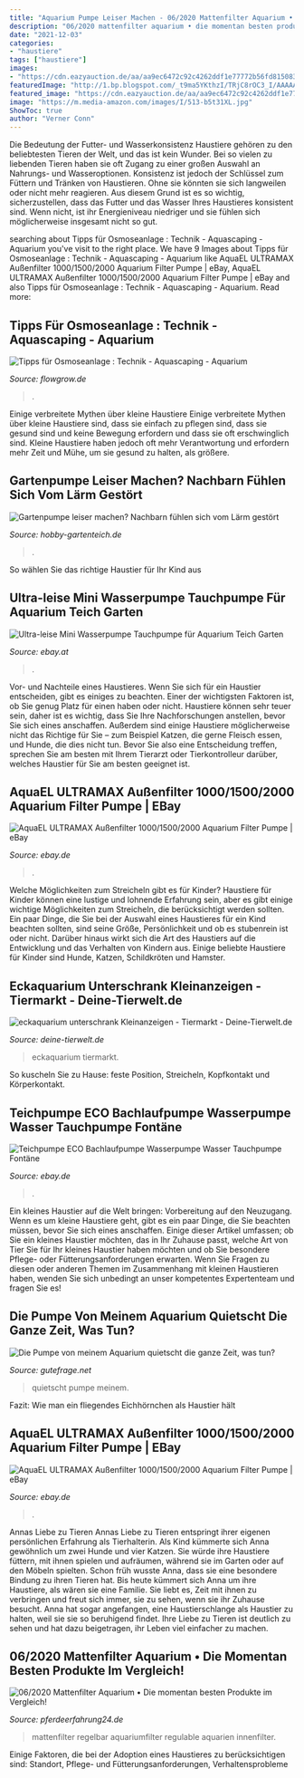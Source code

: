 ```yaml
---
title: "Aquarium Pumpe Leiser Machen - 06/2020 Mattenfilter Aquarium • Die Momentan Besten Produkte Im Vergleich!"
description: "06/2020 mattenfilter aquarium • die momentan besten produkte im vergleich!"
date: "2021-12-03"
categories:
- "haustiere"
tags: ["haustiere"]
images:
- "https://cdn.eazyauction.de/aa/aa9ec6472c92c4262ddf1e77772b56fd81508329c2729541742f72bf96ed0175a70b1887cc734104dddd7b95433eff7b/img/1000x900_55b67bcfbbe73576abc58e72cccd8662138e2704.jpeg"
featuredImage: "http://1.bp.blogspot.com/_t9ma5YKthzI/TRjC8rOC3_I/AAAAAAAAAa8/Rzbb151jZl4/s1600/neue+Pumpe+eingebaut.jpg"
featured_image: "https://cdn.eazyauction.de/aa/aa9ec6472c92c4262ddf1e77772b56fd81508329c2729541742f72bf96ed0175a70b1887cc734104dddd7b95433eff7b/img/1000x673_2a23630f596e2e98506b65c7c732c166bc3da05f.jpeg"
image: "https://m.media-amazon.com/images/I/513-b5t31XL.jpg"
ShowToc: true
author: "Verner Conn"
---
```



Die Bedeutung der Futter- und Wasserkonsistenz
Haustiere gehören zu den beliebtesten Tieren der Welt, und das ist kein Wunder. Bei so vielen zu liebenden Tieren haben sie oft Zugang zu einer großen Auswahl an Nahrungs- und Wasseroptionen. Konsistenz ist jedoch der Schlüssel zum Füttern und Tränken von Haustieren. Ohne sie könnten sie sich langweilen oder nicht mehr reagieren. Aus diesem Grund ist es so wichtig, sicherzustellen, dass das Futter und das Wasser Ihres Haustieres konsistent sind. Wenn nicht, ist ihr Energieniveau niedriger und sie fühlen sich möglicherweise insgesamt nicht so gut.

	

		
searching about Tipps für Osmoseanlage : Technik - Aquascaping - Aquarium you've visit to the right place. We have 9 Images about Tipps für Osmoseanlage : Technik - Aquascaping - Aquarium like AquaEL ULTRAMAX Außenfilter 1000/1500/2000 Aquarium Filter Pumpe | eBay, AquaEL ULTRAMAX Außenfilter 1000/1500/2000 Aquarium Filter Pumpe | eBay and also Tipps für Osmoseanlage : Technik - Aquascaping - Aquarium. Read more:
		
    
## Tipps Für Osmoseanlage : Technik - Aquascaping - Aquarium

<img loading=lazy src="http://1.bp.blogspot.com/_t9ma5YKthzI/TRjC8rOC3_I/AAAAAAAAAa8/Rzbb151jZl4/s1600/neue+Pumpe+eingebaut.jpg" onerror="this.onerror=null;this.src='https://tse2.mm.bing.net/th?id=OIP.HILZ9hff0qDJsRYsRladJAHaJ4&amp;pid=15.1';" alt="Tipps für Osmoseanlage : Technik - Aquascaping - Aquarium">

_Source: flowgrow.de_

>. 

	

Einige verbreitete Mythen über kleine Haustiere
Einige verbreitete Mythen über kleine Haustiere sind, dass sie einfach zu pflegen sind, dass sie gesund sind und keine Bewegung erfordern und dass sie oft erschwinglich sind. Kleine Haustiere haben jedoch oft mehr Verantwortung und erfordern mehr Zeit und Mühe, um sie gesund zu halten, als größere.

    
## Gartenpumpe Leiser Machen? Nachbarn Fühlen Sich Vom Lärm Gestört

<img loading=lazy src="https://www.hobby-gartenteich.de/xf/proxy.php?image=http:%2F%2Fimg.tapatalk.com%2Fd%2F13%2F06%2F12%2Fbesasade.jpg&amp;hash=3b19fd52c429050af921911b99c9c899" onerror="this.onerror=null;this.src='https://tse1.mm.bing.net/th?id=OIP.pIDmbNdp5hULhldwqL6sbgHaJ4&amp;pid=15.1';" alt="Gartenpumpe leiser machen? Nachbarn fühlen sich vom Lärm gestört">

_Source: hobby-gartenteich.de_

>. 

	

So wählen Sie das richtige Haustier für Ihr Kind aus

    
## Ultra-leise Mini Wasserpumpe Tauchpumpe Für Aquarium Teich Garten

<img loading=lazy src="https://image-us.bigbuy.win/upload/image/assistant_no_logo/CWB00314-03/CWB00314-03-3.JPG" onerror="this.onerror=null;this.src='https://tse3.mm.bing.net/th?id=OIP.G1CewxLJhZ-AqvWSN5ewygHaHa&amp;pid=15.1';" alt="Ultra-leise Mini Wasserpumpe Tauchpumpe für Aquarium Teich Garten">

_Source: ebay.at_

>. 

	

Vor- und Nachteile eines Haustieres.
Wenn Sie sich für ein Haustier entscheiden, gibt es einiges zu beachten. Einer der wichtigsten Faktoren ist, ob Sie genug Platz für einen haben oder nicht. Haustiere können sehr teuer sein, daher ist es wichtig, dass Sie Ihre Nachforschungen anstellen, bevor Sie sich eines anschaffen. Außerdem sind einige Haustiere möglicherweise nicht das Richtige für Sie – zum Beispiel Katzen, die gerne Fleisch essen, und Hunde, die dies nicht tun. Bevor Sie also eine Entscheidung treffen, sprechen Sie am besten mit Ihrem Tierarzt oder Tierkontrolleur darüber, welches Haustier für Sie am besten geeignet ist.

    
## AquaEL ULTRAMAX Außenfilter 1000/1500/2000 Aquarium Filter Pumpe | EBay

<img loading=lazy src="https://cdn.eazyauction.de/aa/aa9ec6472c92c4262ddf1e77772b56fd81508329c2729541742f72bf96ed0175a70b1887cc734104dddd7b95433eff7b/img/1000x673_2a23630f596e2e98506b65c7c732c166bc3da05f.jpeg" onerror="this.onerror=null;this.src='https://tse2.mm.bing.net/th?id=OIP.UE-GxcTfq1LSt-CWxHZ8bQHaE_&amp;pid=15.1';" alt="AquaEL ULTRAMAX Außenfilter 1000/1500/2000 Aquarium Filter Pumpe | eBay">

_Source: ebay.de_

>. 

	

Welche Möglichkeiten zum Streicheln gibt es für Kinder?
Haustiere für Kinder können eine lustige und lohnende Erfahrung sein, aber es gibt einige wichtige Möglichkeiten zum Streicheln, die berücksichtigt werden sollten. Ein paar Dinge, die Sie bei der Auswahl eines Haustieres für ein Kind beachten sollten, sind seine Größe, Persönlichkeit und ob es stubenrein ist oder nicht. Darüber hinaus wirkt sich die Art des Haustiers auf die Entwicklung und das Verhalten von Kindern aus. Einige beliebte Haustiere für Kinder sind Hunde, Katzen, Schildkröten und Hamster.

    
## Eckaquarium Unterschrank Kleinanzeigen - Tiermarkt - Deine-Tierwelt.de

<img loading=lazy src="http://bild8.qimage.de/eckaquarium-von-aquatlantis-foto-bild-116413448.jpg" onerror="this.onerror=null;this.src='https://tse3.mm.bing.net/th?id=OIP.jip6uBeR9tsWUZoTnAdKlAHaNK&amp;pid=15.1';" alt="eckaquarium unterschrank Kleinanzeigen - Tiermarkt - Deine-Tierwelt.de">

_Source: deine-tierwelt.de_

>eckaquarium tiermarkt. 

	

So kuscheln Sie zu Hause: feste Position, Streicheln, Kopfkontakt und Körperkontakt.

    
## Teichpumpe ECO Bachlaufpumpe Wasserpumpe Wasser Tauchpumpe Fontäne

<img loading=lazy src="https://i.ebayimg.com/images/g/BWYAAOSwLrle6jBD/s-l1600.jpg" onerror="this.onerror=null;this.src='https://tse1.mm.bing.net/th?id=OIP.GvmeaYikhCAXwTF5Odo4NwHaHa&amp;pid=15.1';" alt="Teichpumpe ECO Bachlaufpumpe Wasserpumpe Wasser Tauchpumpe Fontäne">

_Source: ebay.de_

>. 

	

Ein kleines Haustier auf die Welt bringen: Vorbereitung auf den Neuzugang.
Wenn es um kleine Haustiere geht, gibt es ein paar Dinge, die Sie beachten müssen, bevor Sie sich eines anschaffen. Einige dieser Artikel umfassen; ob Sie ein kleines Haustier möchten, das in Ihr Zuhause passt, welche Art von Tier Sie für Ihr kleines Haustier haben möchten und ob Sie besondere Pflege- oder Fütterungsanforderungen erwarten. Wenn Sie Fragen zu diesen oder anderen Themen im Zusammenhang mit kleinen Haustieren haben, wenden Sie sich unbedingt an unser kompetentes Expertenteam und fragen Sie es!

    
## Die Pumpe Von Meinem Aquarium Quietscht Die Ganze Zeit, Was Tun?

<img loading=lazy src="https://images.gutefrage.net/media/fragen-antworten/bilder/346267604/0_big.jpg?v=1587314836872" onerror="this.onerror=null;this.src='https://tse1.mm.bing.net/th?id=OIP.vsvprL3BP2Giwel93P0gvwHaE_&amp;pid=15.1';" alt="Die Pumpe von meinem Aquarium quietscht die ganze Zeit, was tun?">

_Source: gutefrage.net_

>quietscht pumpe meinem. 

	

Fazit: Wie man ein fliegendes Eichhörnchen als Haustier hält

    
## AquaEL ULTRAMAX Außenfilter 1000/1500/2000 Aquarium Filter Pumpe | EBay

<img loading=lazy src="https://cdn.eazyauction.de/aa/aa9ec6472c92c4262ddf1e77772b56fd81508329c2729541742f72bf96ed0175a70b1887cc734104dddd7b95433eff7b/img/1000x900_55b67bcfbbe73576abc58e72cccd8662138e2704.jpeg" onerror="this.onerror=null;this.src='https://tse1.mm.bing.net/th?id=OIP.R50MypW-9b_MOXRHaryCIAHaGq&amp;pid=15.1';" alt="AquaEL ULTRAMAX Außenfilter 1000/1500/2000 Aquarium Filter Pumpe | eBay">

_Source: ebay.de_

>. 

	

Annas Liebe zu Tieren
Annas Liebe zu Tieren entspringt ihrer eigenen persönlichen Erfahrung als Tierhalterin. Als Kind kümmerte sich Anna gewöhnlich um zwei Hunde und vier Katzen. Sie würde ihre Haustiere füttern, mit ihnen spielen und aufräumen, während sie im Garten oder auf den Möbeln spielten. Schon früh wusste Anna, dass sie eine besondere Bindung zu ihren Tieren hat.
Bis heute kümmert sich Anna um ihre Haustiere, als wären sie eine Familie. Sie liebt es, Zeit mit ihnen zu verbringen und freut sich immer, sie zu sehen, wenn sie ihr Zuhause besucht. Anna hat sogar angefangen, eine Haustierschlange als Haustier zu halten, weil sie sie so beruhigend findet. Ihre Liebe zu Tieren ist deutlich zu sehen und hat dazu beigetragen, ihr Leben viel einfacher zu machen.

    
## 06/2020 Mattenfilter Aquarium • Die Momentan Besten Produkte Im Vergleich!

<img loading=lazy src="https://m.media-amazon.com/images/I/513-b5t31XL.jpg" onerror="this.onerror=null;this.src='https://tse2.mm.bing.net/th?id=OIP.bktDOR31vzOrMgS-HbXcFgAAAA&amp;pid=15.1';" alt="06/2020 Mattenfilter Aquarium • Die momentan besten Produkte im Vergleich!">

_Source: pferdeerfahrung24.de_

>mattenfilter regelbar aquariumfilter regulable aquarien innenfilter. 

	

Einige Faktoren, die bei der Adoption eines Haustieres zu berücksichtigen sind: Standort, Pflege- und Fütterungsanforderungen, Verhaltensprobleme

